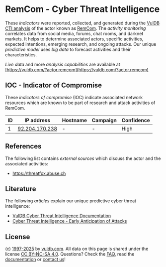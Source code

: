 # RemCom - Cyber Threat Intelligence

These _indicators_ were reported, collected, and generated during the [VulDB CTI analysis](https://vuldb.com/?kb.cti) of the actor known as [RemCom](https://vuldb.com/?actor.remcom). The _activity monitoring_ correlates data from social media, forums, chat rooms, and darknet markets. It helps to determine associated actors, specific activities, expected intentions, emerging research, and ongoing attacks. Our unique _predictive model_ uses _big data_ to forecast activities and their characteristics.

_Live data_ and more _analysis capabilities_ are available at [https://vuldb.com/?actor.remcom](https://vuldb.com/?actor.remcom)

## IOC - Indicator of Compromise

These _indicators of compromise_ (IOC) indicate associated network resources which are known to be part of research and attack activities of RemCom.

ID | IP address | Hostname | Campaign | Confidence
-- | ---------- | -------- | -------- | ----------
1 | [92.204.170.238](https://vuldb.com/?ip.92.204.170.238) | - | - | High

## References

The following list contains _external sources_ which discuss the actor and the associated activities:

* https://threatfox.abuse.ch

## Literature

The following _articles_ explain our unique predictive cyber threat intelligence:

* [VulDB Cyber Threat Intelligence Documentation](https://vuldb.com/?kb.cti)
* [Cyber Threat Intelligence - Early Anticipation of Attacks](https://www.scip.ch/en/?labs.20201022)

## License

(c) [1997-2025](https://vuldb.com/?kb.changelog) by [vuldb.com](https://vuldb.com/?kb.about). All data on this page is shared under the license [CC BY-NC-SA 4.0](https://creativecommons.org/licenses/by-nc-sa/4.0/). Questions? Check the [FAQ](https://vuldb.com/?kb.faq), read the [documentation](https://vuldb.com/?kb) or [contact us](https://vuldb.com/?contact)!
